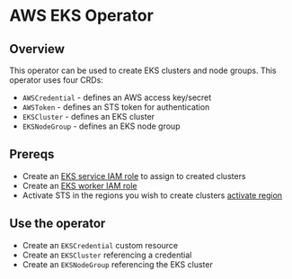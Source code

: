 # AWS EKS Operator

## Overview
This operator can be used to create EKS clusters and node groups. This operator uses four CRDs:
* `AWSCredential` - defines an AWS access key/secret
* `AWSToken` - defines an STS token for authentication
* `EKSCluster` - defines an EKS cluster
* `EKSNodeGroup` - defines an EKS node group

## Prereqs
* Create an [EKS service IAM role](https://docs.aws.amazon.com/eks/latest/userguide/service_IAM_role.html#create-service-role) to assign to created clusters
* Create an [EKS worker IAM role](https://docs.aws.amazon.com/eks/latest/userguide/worker_node_IAM_role.html#create-worker-node-role)
* Activate STS in the regions you wish to create clusters [activate region](https://aws.amazon.com/blogs/security/aws-security-token-service-is-now-available-in-every-aws-region/)

## Use the operator
* Create an `EKSCredential` custom resource
* Create an `EKSCluster` referencing a credential
* Create an `EKSNodeGroup` referencing the EKS cluster


